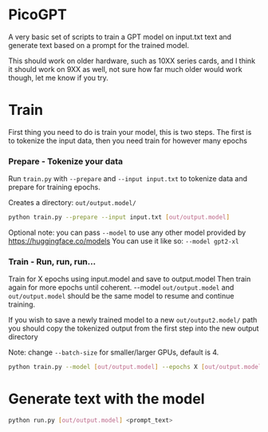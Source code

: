# PicoGPT
A very basic set of scripts to train a GPT model on input.txt text and generate text based on a prompt for the trained model.

This should work on older hardware, such as 10XX series cards, and I think it should work on 9XX as well, not sure how far much older would work though, let me know if you try. 

# Train

First thing you need to do is train your model, this is two steps. The first is to tokenize the input data, then you need train for however many epochs

### Prepare - Tokenize your data


Run `train.py` with `--prepare` and `--input input.txt` to tokenize data and prepare for training epochs. 

Creates a directory: `out/output.model/`

```bash
python train.py --prepare --input input.txt [out/output.model]
```

Optional note: you can pass `--model` to use any other model provided by https://huggingface.co/models
You can use it like so: `--model gpt2-xl`

### Train - Run, run, run...

Train for X epochs using input.model and save to output.model Then train again for more epochs until coherent.
--model `out/output.model` and `out/output.model` should be the same model to resume and continue training. 

If you wish to save a newly trained model to a new `out/output2.model/` path you should copy the tokenized output from the first step into the new output directory

Note: change `--batch-size` for smaller/larger GPUs, default is 4.

```bash
python train.py --model [out/output.model] --epochs X [out/output.model]
```

# Generate text with the model

```bash
python run.py [out/output.model] <prompt_text>
```
